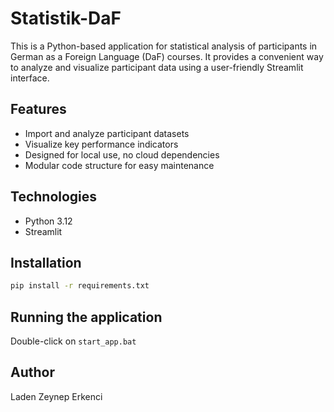# Statistik-DaF

This is a Python-based application for statistical analysis of participants in German as a Foreign Language (DaF) courses. It provides a convenient way to analyze and visualize participant data using a user-friendly Streamlit interface.

## Features

- Import and analyze participant datasets
- Visualize key performance indicators
- Designed for local use, no cloud dependencies
- Modular code structure for easy maintenance

## Technologies

- Python 3.12
- Streamlit

## Installation

```bash
pip install -r requirements.txt
```

## Running the application
Double-click on `start_app.bat` 


## Author
Laden Zeynep Erkenci